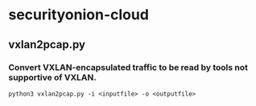 # securityonion-cloud
## vxlan2pcap.py
### Convert VXLAN-encapsulated traffic to be read by tools not supportive of VXLAN.
`python3 vxlan2pcap.py -i <inputfile> -o <outputfile>`
